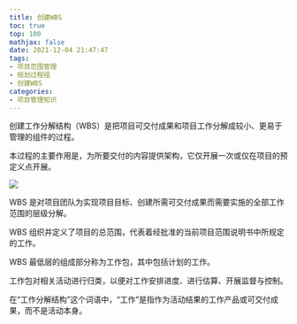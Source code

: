 ```yaml
---
title: 创建WBS
toc: true
top: 100
mathjax: false
date: 2021-12-04 21:47:47
tags:
- 项目范围管理
- 规划过程组
- 创建WBS
categories:
- 项目管理知识
---
```

创建工作分解结构（WBS）是把项目可交付成果和项目工作分解成较小、更易于管理的组件的过程。

本过程的主要作用是，为所要交付的内容提供架构，它仅开展一次或仅在项目的预定义点开展。

<img src="https://ddabb.github.io/photos/pmpimages/数据流向图/5.4创建 WBS.png"/>

WBS 是对项目团队为实现项目目标、创建所需可交付成果而需要实施的全部工作范围的层级分解。

WBS 组织并定义了项目的总范围，代表着经批准的当前项目范围说明书中所规定的工作。

WBS 最低层的组成部分称为工作包，其中包括计划的工作。

工作包对相关活动进行归类，以便对工作安排进度、进行估算、开展监督与控制。

在“工作分解结构”这个词语中，“工作”是指作为活动结果的工作产品或可交付成果，而不是活动本身。
